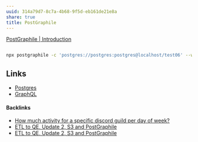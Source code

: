 ```yaml
---
uuid: 314a79d7-8c7a-4b68-9f5d-eb161de21e8a
share: true
title: PostGraphile
---
```

[PostGraphile | Introduction](https://www.graphile.org/postgraphile/introduction/)


``` bash

npx postgraphile -c 'postgres://postgres:postgres@localhost/test06' --watch --enhance-graphiql --dynamic-json

```
## Links

* [Postgres](../5d70cd64-3134-4b62-8879-12f1f8bb4afe)
* [GraphQL](../17962dab-f88d-4746-b8d7-74dcb179d791)

#### Backlinks

* [How much activity for a specific discord guild per day of week?](/7cd7bef3-c7ca-4d80-b02b-ba6552b6087c)
* [ETL to QE, Update 2, S3 and PostGraphile](/01d14af7-0d89-4c3a-90a8-12696e01e036)
* [ETL to QE, Update 2, S3 and PostGraphile](/01d14af7-0d89-4c3a-90a8-12696e01e036)
